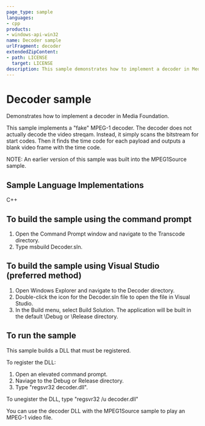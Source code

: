 ```yaml
---
page_type: sample
languages:
- cpp
products:
- windows-api-win32
name: Decoder sample
urlFragment: decoder
extendedZipContent:
- path: LICENSE
  target: LICENSE
description: This sample demonstrates how to implement a decoder in Media Foundation.
---
```


# Decoder sample

Demonstrates how to implement a decoder in Media Foundation.

This sample implements a "fake" MPEG-1 decoder. The decoder does not actually decode the video streqam. Instead, it simply scans the bitstream for start codes. Then it finds the time code for each payload and outputs a blank video frame with the time code.

NOTE: An earlier version of this sample was built into the MPEG1Source sample.

## Sample Language Implementations

C++

## To build the sample using the command prompt

1. Open the Command Prompt window and navigate to the Transcode directory.
2. Type msbuild Decoder.sln.

## To build the sample using Visual Studio (preferred method)

1. Open Windows Explorer and navigate to the Decoder directory.
2. Double-click the icon for the Decoder.sln file to open the file in Visual Studio.
3. In the Build menu, select Build Solution. The application will be built in the default \Debug or \Release directory.

## To run the sample

This sample builds a DLL that must be registered.

To register the DLL:

1. Open an elevated command prompt.
2. Naviage to the Debug or Release directory.
3. Type "regsvr32 decoder.dll".

To unegister the DLL, type "regsvr32 /u decoder.dll"

You can use the decoder DLL with the MPEG1Source sample to play an 
MPEG-1 video file.
